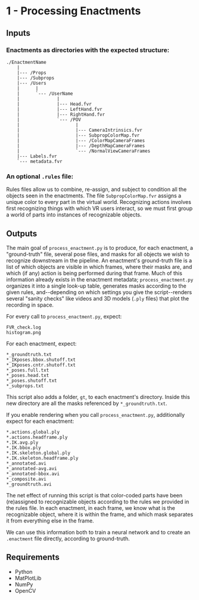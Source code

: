 # 1 - Processing Enactments

## Inputs

### Enactments as directories with the expected structure:
```
./EnactmentName
    |
    |--- /Props
    |--- /Subprops
    |--- /Users
    |      |
    |      `--- /UserName
    |              |
    |              |--- Head.fvr
    |              |--- LeftHand.fvr
    |              |--- RightHand.fvr
    |              `--- /POV
    |                     |
    |                     |--- CameraIntrinsics.fvr
    |                     |--- SubpropColorMap.fvr
    |                     |--- /ColorMapCameraFrames
    |                     |--- /DepthMapCameraFrames
    |                     `--- /NormalViewCameraFrames
    |--- Labels.fvr
    `--- metadata.fvr
```
### An optional `.rules` file:

Rules files allow us to combine, re-assign, and subject to condition all the objects seen in the enactments. The file `SubpropColorMap.fvr` assigns a unique color to every part in the virtual world. Recognizing actions involves first recognizing things with which VR users interact, so we must first group a world of parts into instances of recognizable objects.

## Outputs

The main goal of `process_enactment.py` is to produce, for each enactment, a "ground-truth" file, several pose files, and masks for all objects we wish to recognize downstream in the pipeline. An enactment's ground-truth file is a list of which objects are visible in which frames, where their masks are, and which (if any) action is being performed during that frame. Much of this information already exists in the enactment metadata; `process_enactment.py` organizes it into a single look-up table, generates masks according to the given rules, and--depending on which settings you give the script--renders several "sanity checks" like videos and 3D models (`.ply` files) that plot the recording in space.

For every call to `process_enactment.py`, expect:
```
FVR_check.log
histogram.png
```

For each enactment, expect:
```
*_groundtruth.txt
*_IKposes.bbox.shutoff.txt
*_IKposes.cntr.shutoff.txt
*_poses.full.txt
*_poses.head.txt
*_poses.shutoff.txt
*_subprops.txt
```
This script also adds a folder, `gt`, to each enactment's directory. Inside this new directory are all the masks referenced by `*_groundtruth.txt`.

If you enable rendering when you call `process_enactment.py`, additionally expect for each enactment:
```
*.actions.global.ply
*.actions.headframe.ply
*.IK.avg.ply
*.IK.bbox.ply
*.IK.skeleton.global.ply
*.IK.skeleton.headframe.ply
*_annotated.avi
*_annotated-avg.avi
*_annotated-bbox.avi
*_composite.avi
*_groundtruth.avi
```

The net effect of running this script is that color-coded parts have been (re)assigned to recognizable objects according to the rules we provided in the rules file. In each enactment, in each frame, we know what is the recognizable object, where it is within the frame, and which mask separates it from everything else in the frame.

We can use this information both to train a neural network and to create an `.enactment` file directly, according to ground-truth.

### 

## Requirements
- Python
- MatPlotLib
- NumPy
- OpenCV
